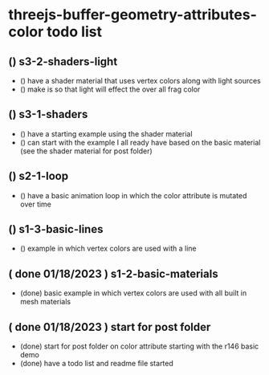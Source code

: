 # threejs-buffer-geometry-attributes-color todo list



## () s3-2-shaders-light
* () have a shader material that uses vertex colors along with light sources
* () make is so that light will effect the over all frag color

## () s3-1-shaders
* () have a starting example using the shader material
* () can start with the example I all ready have based on the basic material (see the shader material for post folder)

## () s2-1-loop
* () have a basic animation loop in which the color attribute is mutated over time

## () s1-3-basic-lines
* () example in which vertex colors are used with a line

## ( done 01/18/2023 ) s1-2-basic-materials
* (done) basic example in which vertex colors are used with all built in mesh materials

## ( done 01/18/2023 ) start for post folder
* (done) start for post folder on color attribute starting with the r146 basic demo
* (done) have a todo list and readme file started


